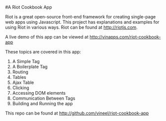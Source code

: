 #A Riot Cookbook App

Riot is a great open-source front-end framework for creating single-page web apps using Javascript. This project has explanations and examples for using Riot in various ways. Riot can be found at http://riotjs.com.

A live demo of this app can be viewed at http://vinapps.com/riot-cookbook-app

These topics are covered in this app:

1. A Simple Tag
1. A Boilerplate Tag
1. Routing
1. Tables
1. Ajax Table
1. Clicking
1. Accessing DOM elements
1. Communication Between Tags
1. Building and Running the app

This repo can be found at http://github.com/vineel/riot-cookbook-app
